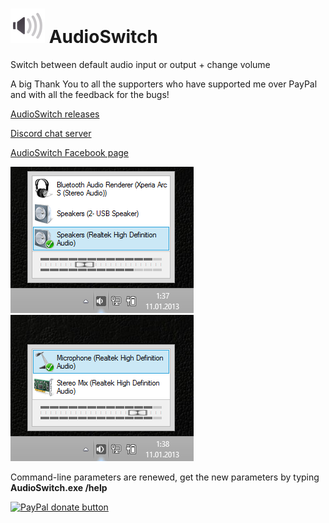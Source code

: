 # ![](/gh-pages/AudioSwitchLogoSmall.png)  AudioSwitch
Switch between default audio input or output + change volume

A big Thank You to all the supporters who have supported me over PayPal and with all the feedback for the bugs!

[AudioSwitch releases](https://github.com/sirWest/AudioSwitch/releases)

[Discord chat server](https://discord.gg/mAyqAez)

[AudioSwitch Facebook page](https://www.facebook.com/AudioSwitchSoftware)

![](/gh-pages/output.png) ![](/gh-pages/input.png)

Command-line parameters are renewed, get the new parameters by typing **AudioSwitch.exe /help**

[![PayPal donate button](http://img.shields.io/paypal/donate.png?color=green)](https://www.paypal.com/cgi-bin/webscr?cmd=_s-xclick&hosted_button_id=3X7L4G8Y9CUUG "Donate once-off for this projects development using PayPal")
